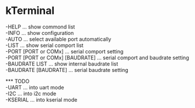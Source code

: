 # kTerminal

  -HELP                             ... show commond list  
  -INFO                             ... show configuration  
  -AUTO                             ... select available port automatically  
  -LIST                             ... show serial comport list  
  -PORT [PORT or COMx]              ... serial comport setting  
  -PORT [PORT or COMx] [BAUDRATE]   ... serial comport and baudrate setting  
  -BAUDRATE LIST                    ... show internal baudrate list  
  -BAUDRATE [BAUDRATE]              ... serial baudrate setting  

  *** TODO  
  -UART                             ... into uart mode  
  -I2C                              ... into i2c mode  
  -KSERIAL                          ... into kserial mode  
  
